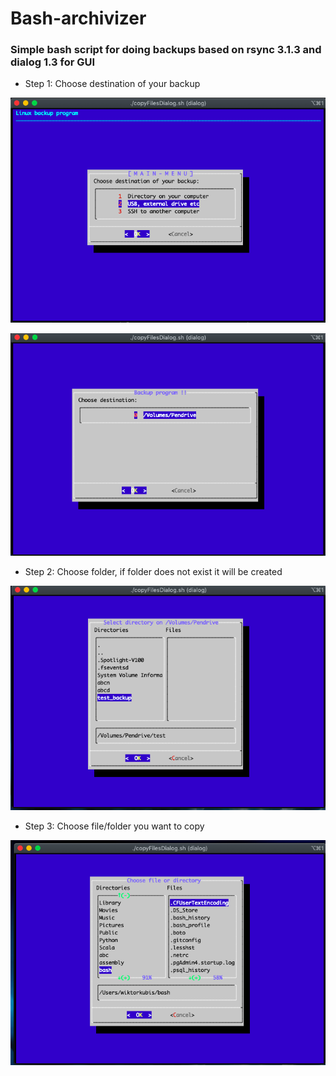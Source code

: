 # Bash-archivizer

### Simple bash script for doing backups based on rsync 3.1.3 and dialog 1.3 for GUI

+ Step 1: Choose destination of your backup

![](imgs/ss1.png)

![](imgs/ss2.png)

+ Step 2: Choose folder, if folder does not exist it will be created

![](imgs/ss3.png)

+ Step 3: Choose file/folder you want to copy

![](imgs/ss4.png)
